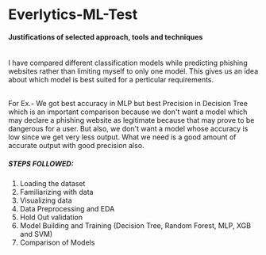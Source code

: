 # Everlytics-ML-Test

#### Justifications of selected approach, tools and techniques
<br>I have compared different classification models while predicting phishing websites rather than limiting myself to only one model. This gives us an idea about which model is best suited for a perticular requirements.

<br>For Ex.- We got best accuracy in MLP but best Precision in Decision Tree which is an important comparison because we don't want a model which may declare a phishing website as legitimate because that may prove to be dangerous for a user. But also, we don't want a model whose accuracy is low since we get very less output. What we need is a good amount of accurate output with good precision also.

##### STEPS FOLLOWED:
1. Loading the dataset
2. Familiarizing with data
3. Visualizing data
4. Data Preprocessing and EDA
5. Hold Out validation
6. Model Building and Training (Decision Tree, Random Forest, MLP, XGB and SVM)
7. Comparison of Models
